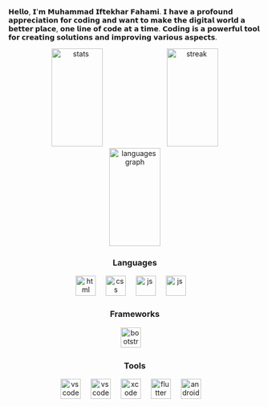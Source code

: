 𝗛𝗲𝗹𝗹𝗼, 𝗜'𝗺 𝗠𝘂𝗵𝗮𝗺𝗺𝗮𝗱 𝗜𝗳𝘁𝗲𝗸𝗵𝗮𝗿 𝗙𝗮𝗵𝗮𝗺𝗶. 𝗜 𝗵𝗮𝘃𝗲 𝗮 𝗽𝗿𝗼𝗳𝗼𝘂𝗻𝗱 𝗮𝗽𝗽𝗿𝗲𝗰𝗶𝗮𝘁𝗶𝗼𝗻 𝗳𝗼𝗿 𝗰𝗼𝗱𝗶𝗻𝗴 𝗮𝗻𝗱 𝘄𝗮𝗻𝘁 𝘁𝗼 𝗺𝗮𝗸𝗲 𝘁𝗵𝗲 𝗱𝗶𝗴𝗶𝘁𝗮𝗹 𝘄𝗼𝗿𝗹𝗱 𝗮 𝗯𝗲𝘁𝘁𝗲𝗿 𝗽𝗹𝗮𝗰𝗲, 𝗼𝗻𝗲 𝗹𝗶𝗻𝗲 𝗼𝗳 𝗰𝗼𝗱𝗲 𝗮𝘁 𝗮 𝘁𝗶𝗺𝗲. 𝗖𝗼𝗱𝗶𝗻𝗴 𝗶𝘀 𝗮 𝗽𝗼𝘄𝗲𝗿𝗳𝘂𝗹 𝘁𝗼𝗼𝗹 𝗳𝗼𝗿 𝗰𝗿𝗲𝗮𝘁𝗶𝗻𝗴 𝘀𝗼𝗹𝘂𝘁𝗶𝗼𝗻𝘀 𝗮𝗻𝗱 𝗶𝗺𝗽𝗿𝗼𝘃𝗶𝗻𝗴 𝘃𝗮𝗿𝗶𝗼𝘂𝘀 𝗮𝘀𝗽𝗲𝗰𝘁𝘀.

<div align="center">

<img width="45%" height="195px" src="https://github-readme-stats.vercel.app/api?username=iiiiftekhar&show_icons=true&count_private=true&hide_border=true&title_color=00bfbf&icon_color=00bfbf&text_color=c9d1d9&bg_color=0d1117" alt="stats"/>

<img width="45%" height="195px" src="https://streak-stats.demolab.com?user=iiiiftekhar&theme=transparent&hide_border=true&border_radius=2&card_width=500&stroke=00BFBF&ring=00BFBF&fire=00BFBF&dates=00BFBF&sideNums=00BFBF&sideLabels=00BFBF&currStreakNum=00BFBF&currStreakLabel=00BFBF" alt="streak"/>

<img width="45%" height="195px" src="https://github-readme-stats.vercel.app/api/top-langs/?username=iiiiftekhar&layout=compact&hide_border=true&title_color=00bfbf&text_color=00bfbf&bg_color=0d1117" alt="languages graph"/>

</div>

<h3 align="center""> Languages </h3>

<div align="center">
<img src="https://github.com/iiiiftekhar/iiiiftekhar-/blob/main/resources/html.png" height="40" alt="html"/>
<img width="12" />

<img src="https://github.com/iiiiftekhar/iiiiftekhar-/blob/main/resources/css.png" height="40" alt="css"/>
<img width="12" />

<img src="https://github.com/iiiiftekhar/iiiiftekhar-/blob/main/resources/js.png" height="40" alt="js"/>
<img width="12" />

<img src="https://github.com/iiiiftekhar/iiiiftekhar/blob/main/resources/dart.png" height="40" alt="js"/>
<img width="12" />
</div>

<div align="center">
<h3 align="center""> Frameworks </h3>
<img src="https://github.com/iiiiftekhar/iiiiftekhar/blob/main/resources/bootstrap.png" height="40" alt="bootstrap"/>
<img width="12" />
</div>

<h3 align="center""> Tools </h3>

<div align="center">

<img src="https://github.com/iiiiftekhar/iiiiftekhar/blob/main/resources/vs-code.png" height="40" alt="vscode"/>
<img width="12" />

<img src="https://github.com/iiiiftekhar/iiiiftekhar/blob/main/resources/visual-studio.png" height="40" alt="vscode"/>
<img width="12" />

<img src="https://github.com/iiiiftekhar/iiiiftekhar/blob/main/resources/xcode.png" height="40" alt="xcode"/>
<img width="12" />

<img src="https://github.com/iiiiftekhar/iiiiftekhar/blob/main/resources/flutter.png" height="40" alt="flutter"/>
<img width="12" />

<img src="https://github.com/iiiiftekhar/iiiiftekhar/blob/main/resources/android-studio.png" height="40" alt="android-studio"/>
<img width="12" />

</div>
